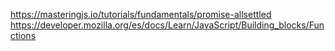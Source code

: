 https://masteringjs.io/tutorials/fundamentals/promise-allsettled
https://developer.mozilla.org/es/docs/Learn/JavaScript/Building_blocks/Functions
